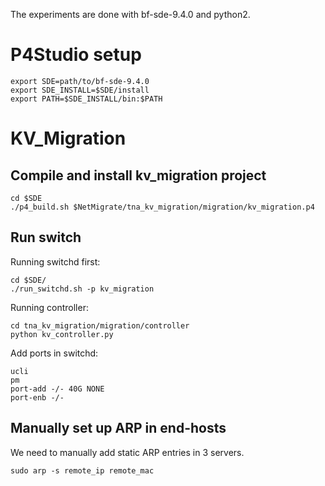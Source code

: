 The experiments are done with bf-sde-9.4.0 and python2.

# P4Studio setup
```
export SDE=path/to/bf-sde-9.4.0
export SDE_INSTALL=$SDE/install
export PATH=$SDE_INSTALL/bin:$PATH
```
# KV_Migration
## Compile and install kv_migration project
```
cd $SDE
./p4_build.sh $NetMigrate/tna_kv_migration/migration/kv_migration.p4
```

## Run switch
Running switchd first:
```
cd $SDE/
./run_switchd.sh -p kv_migration
```

Running controller:
```
cd tna_kv_migration/migration/controller
python kv_controller.py
```

Add ports in switchd:
```
ucli
pm
port-add -/- 40G NONE
port-enb -/-
```

## Manually set up ARP in end-hosts
We need to manually add static ARP entries in 3 servers.
```
sudo arp -s remote_ip remote_mac
```
